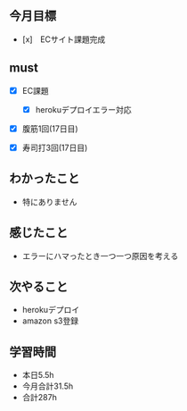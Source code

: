 ## 今月目標
- [x]　ECサイト課題完成 




## must
- [x] EC課題
    - [x] herokuデプロイエラー対応
  

- [x] 腹筋1回(17日目)
- [x] 寿司打3回(17日目)



## わかったこと
- 特にありません




## 感じたこと
- エラーにハマったとき一つ一つ原因を考える
  

## 次やること
  - herokuデプロイ
  - amazon s3登録

  

 

## 学習時間
  - 本日5.5h
  - 今月合計31.5h
  - 合計287h
